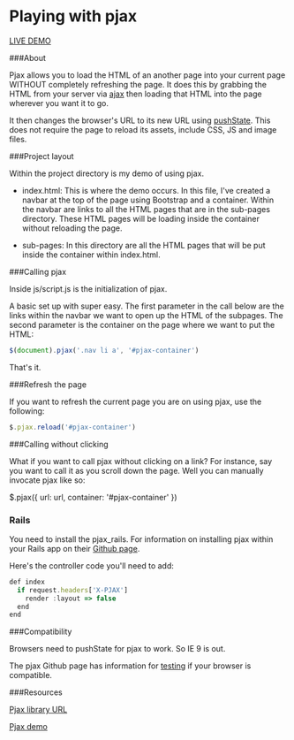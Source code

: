 Playing with pjax
===========

[LIVE DEMO](http://csessig86.github.io/playing-with-pjax/)

###About

Pjax allows you to load the HTML of an another page into your current page WITHOUT completely refreshing the page. It does this by grabbing the HTML from your server via [ajax](http://www.w3schools.com/ajax/) then loading that HTML into the page wherever you want it to go.

It then changes the browser's URL to its new URL using [pushState](https://developer.mozilla.org/en-US/docs/Web/API/History/pushState). This does not require the page to reload its assets, include CSS, JS and image files.

###Project layout

Within the project directory is my demo of using pjax.

* index.html: This is where the demo occurs. In this file, I've created a navbar at the top of the page using Bootstrap and a container. Within the navbar are links to all the HTML pages that are in the sub-pages directory. These HTML pages will be loading inside the container without reloading the page.

* sub-pages: In this directory are all the HTML pages that will be put inside the container within index.html.

###Calling pjax

Inside js/script.js is the initialization of pjax.

A basic set up with super easy. The first parameter in the call below are the links within the navbar we want to open up the HTML of the subpages. The second parameter is the container on the page where we want to put the HTML:

```javascript
$(document).pjax('.nav li a', '#pjax-container')
```

That's it.

###Refresh the page

If you want to refresh the current page you are on using pjax, use the following:

```javascript
$.pjax.reload('#pjax-container')
```


###Calling without clicking

What if you want to call pjax without clicking on a link? For instance, say you want to call it as you scroll down the page. Well you can manually invocate pjax like so:

$.pjax({
	url: url,
	container: '#pjax-container'
})

### Rails

You need to install the pjax_rails. For information on installing pjax within your Rails app on their [Github page](https://github.com/rails/pjax_rails).

Here's the controller code you'll need to add:

```javascript
def index
  if request.headers['X-PJAX']
    render :layout => false
  end
end
```

###Compatibility

Browsers need to pushState for pjax to work. So IE 9 is out.

The pjax Github page has information for [testing](https://github.com/defunkt/jquery-pjax#compatibility) if your browser is compatible.


###Resources

[Pjax library URL](https://github.com/defunkt/jquery-pjax)

[Pjax demo](http://pjax.herokuapp.com/)